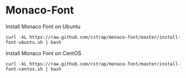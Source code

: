 Monaco-Font
===========

Install Monaco Font on Ubuntu

```
curl -kL https://raw.github.com/cstrap/monaco-font/master/install-font-ubuntu.sh | bash
```

Install Monaco Font on CentOS

```
curl -kL https://raw.github.com/cstrap/monaco-font/master/install-font-centos.sh | bash
```